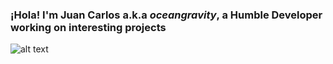 ### ¡Hola! I'm Juan Carlos a.k.a *oceangravity*, a Humble Developer working on interesting projects 

![alt text](https://miro.medium.com/max/1000/1*-BloyfloloL6dRQ69LJbFA.gif)

<!--
**oceangravity/oceangravity** is a ✨ _special_ ✨ repository because its `README.md` (this file) appears on your GitHub profile.

Here are some ideas to get you started:

- 🔭 I’m currently working on ...
- 🌱 I’m currently learning ...
- 👯 I’m looking to collaborate on ...
- 🤔 I’m looking for help with ...
- 💬 Ask me about ...
- 📫 How to reach me: ...
- 😄 Pronouns: ...
- ⚡ Fun fact: ...
-->
